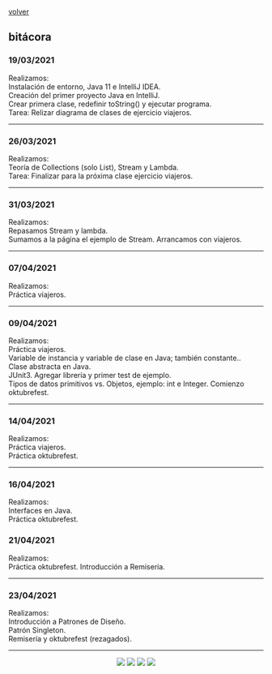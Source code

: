 [volver](index.md)<br/>
## bitácora

### 19/03/2021
Realizamos:<br/>
Instalación de entorno, Java 11 e IntelliJ IDEA.<br/>
Creación del primer proyecto Java en IntelliJ.<br/>
Crear primera clase, redefinir toString() y ejecutar programa.<br/>
Tarea: Relizar diagrama de clases de ejercicio viajeros.

<hr/>

### 26/03/2021
Realizamos:<br/>
Teoría de Collections (solo List), Stream y Lambda.<br/>
Tarea: Finalizar para la próxima clase ejercicio viajeros.

<hr/>

### 31/03/2021
Realizamos:<br/>
Repasamos Stream y lambda.<br/>
Sumamos a la página el ejemplo de Stream.
Arrancamos con viajeros.

<hr/>

### 07/04/2021
Realizamos:<br/>
Práctica viajeros.<br/>

<hr/>

### 09/04/2021
Realizamos:<br/>
Práctica viajeros.<br/>
Variable de instancia y variable de clase en Java; también constante..<br/>
Clase abstracta en Java.<br/>
JUnit3. Agregar librería y primer test de ejemplo.<br/>
Tipos de datos primitivos vs. Objetos, ejemplo: int e Integer.
Comienzo oktubrefest.<br/>

<hr/>

### 14/04/2021
Realizamos:<br/>
Práctica viajeros.<br/>
Práctica oktubrefest.<br/>

<hr/>

### 16/04/2021
Realizamos:<br/>
Interfaces en Java.<br/>
Práctica oktubrefest.<br/>

### 21/04/2021
Realizamos:<br/>
Práctica oktubrefest. Introducción a Remisería.<br/>

<hr/>

### 23/04/2021
Realizamos:<br/>
Introducción a Patrones de Diseño.<br/>
Patrón Singleton.<br/>
Remisería y oktubrefest (rezagados).<br/>

<hr/>

<center><img src="imagenes/logo-java-1.png" />&nbsp;<img src="imagenes/logo-linux-1.png" />&nbsp;<img src="imagenes/logo-java-2.png" />&nbsp;<img src="imagenes/logo-lamadrid-1.png" /></center>
